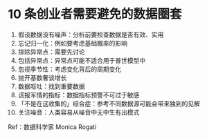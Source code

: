 # 10 条创业者需要避免的数据圈套


1. 假设数据没有噪声：分析前要检查数据是否有效、实用
2. 忘记归一化：例如要考虑基础概率的影响
3. 排除异常点：需要先讨论
4. 包括异常点：异常点可能不适合用于普世模型中
5. 忽视季节性：考虑变化背后的周期变化
6. 抛开基数奢谈增长
7. 数据呕吐：找到重要数据
8. 谎报军情的指标：数据指标预警不可过于敏感
9. 「不是在这收集的」综合症：参考不同数据源可能会带来独到的见解
10. 关注噪音：人类容易从噪音中无中生有出模式

Ref：数据科学家 Monica Rogati
